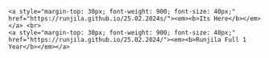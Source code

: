     <a style="margin-top: 30px; font-weight: 900; font-size: 40px;" href="https://runjila.github.io/25.02.2024s/"><em><b>Its Here</b></em></a> <br>
    <a style="margin-top: 30px; font-weight: 900; font-size: 40px;" href="https://runjila.github.io/25.02.2024/"><em><b>Runjila Full 1 Year</b></em></a>
